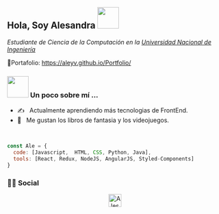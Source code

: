 <h2> Hola, Soy Alesandra <img src="https://media.giphy.com/media/LTNnBVqQFeEVq20LHg/giphy.gif" width="50"></h2>

<p><em>Estudiante de Ciencia de la Computación en la <a href="https://www.uni.edu.pe/">Universidad Nacional de Ingeniería </a></em></p>

📌Portafolio: https://aleyv.github.io/Portfolio/

### <img src="https://media.giphy.com/media/3oEjI1HX6X3Z2qU8Lu/giphy.gif" width="50"> Un poco sobre mí ... 
- ✍️ &nbsp; Actualmente aprendiendo más tecnologias de FrontEnd.
- 🥰 &nbsp; Me gustan los libros de fantasia y los videojuegos.

<br/>

```javascript
const Ale = {
  code: [Javascript,  HTML, CSS, Python, Java],
  tools: [React, Redux, NodeJS, AngularJS, Styled-Components]
}
```

<h3> 🤝🏻 Social </h3>


<p align="center">
  <a href="https://www.linkedin.com/in/alesandra-yagi/">
    <img src="https://www.vectorlogo.zone/logos/linkedin/linkedin-icon.svg" alt="Alesandra Yagi's LinkedIn" height="30" width="30">
  </a>
</p>


